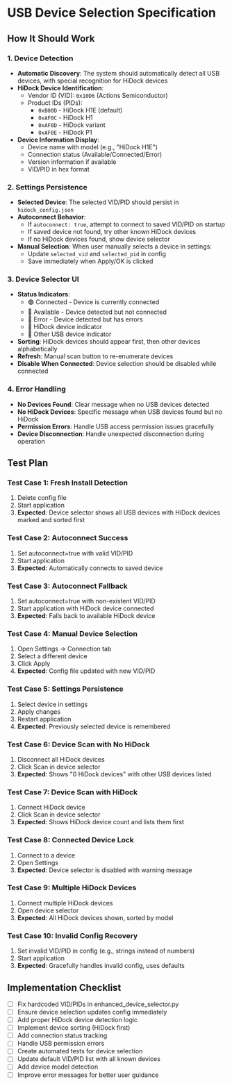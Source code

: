# USB Device Selection Specification

## How It Should Work

### 1. Device Detection
- **Automatic Discovery**: The system should automatically detect all USB devices, with special recognition for HiDock devices
- **HiDock Device Identification**:
  - Vendor ID (VID): `0x10D6` (Actions Semiconductor)
  - Product IDs (PIDs):
    - `0xB00D` - HiDock H1E (default)
    - `0xAF0C` - HiDock H1
    - `0xAF0D` - HiDock variant
    - `0xAF0E` - HiDock P1
- **Device Information Display**:
  - Device name with model (e.g., "HiDock H1E")
  - Connection status (Available/Connected/Error)
  - Version information if available
  - VID/PID in hex format

### 2. Settings Persistence
- **Selected Device**: The selected VID/PID should persist in `hidock_config.json`
- **Autoconnect Behavior**:
  - If `autoconnect: true`, attempt to connect to saved VID/PID on startup
  - If saved device not found, try other known HiDock devices
  - If no HiDock devices found, show device selector
- **Manual Selection**: When user manually selects a device in settings:
  - Update `selected_vid` and `selected_pid` in config
  - Save immediately when Apply/OK is clicked

### 3. Device Selector UI
- **Status Indicators**:
  - 🟢 Connected - Device is currently connected
  - 🔵 Available - Device detected but not connected
  - 🔴 Error - Device detected but has errors
  - 🎵 HiDock device indicator
  - 📱 Other USB device indicator
- **Sorting**: HiDock devices should appear first, then other devices alphabetically
- **Refresh**: Manual scan button to re-enumerate devices
- **Disable When Connected**: Device selection should be disabled while connected

### 4. Error Handling
- **No Devices Found**: Clear message when no USB devices detected
- **No HiDock Devices**: Specific message when USB devices found but no HiDock
- **Permission Errors**: Handle USB access permission issues gracefully
- **Device Disconnection**: Handle unexpected disconnection during operation

## Test Plan

### Test Case 1: Fresh Install Detection
1. Delete config file
2. Start application
3. **Expected**: Device selector shows all USB devices with HiDock devices marked and sorted first

### Test Case 2: Autoconnect Success
1. Set autoconnect=true with valid VID/PID
2. Start application
3. **Expected**: Automatically connects to saved device

### Test Case 3: Autoconnect Fallback
1. Set autoconnect=true with non-existent VID/PID
2. Start application with HiDock device connected
3. **Expected**: Falls back to available HiDock device

### Test Case 4: Manual Device Selection
1. Open Settings → Connection tab
2. Select a different device
3. Click Apply
4. **Expected**: Config file updated with new VID/PID

### Test Case 5: Settings Persistence
1. Select device in settings
2. Apply changes
3. Restart application
4. **Expected**: Previously selected device is remembered

### Test Case 6: Device Scan with No HiDock
1. Disconnect all HiDock devices
2. Click Scan in device selector
3. **Expected**: Shows "0 HiDock devices" with other USB devices listed

### Test Case 7: Device Scan with HiDock
1. Connect HiDock device
2. Click Scan in device selector
3. **Expected**: Shows HiDock device count and lists them first

### Test Case 8: Connected Device Lock
1. Connect to a device
2. Open Settings
3. **Expected**: Device selector is disabled with warning message

### Test Case 9: Multiple HiDock Devices
1. Connect multiple HiDock devices
2. Open device selector
3. **Expected**: All HiDock devices shown, sorted by model

### Test Case 10: Invalid Config Recovery
1. Set invalid VID/PID in config (e.g., strings instead of numbers)
2. Start application
3. **Expected**: Gracefully handles invalid config, uses defaults

## Implementation Checklist

- [ ] Fix hardcoded VID/PIDs in enhanced_device_selector.py
- [ ] Ensure device selection updates config immediately
- [ ] Add proper HiDock device detection logic
- [ ] Implement device sorting (HiDock first)
- [ ] Add connection status tracking
- [ ] Handle USB permission errors
- [ ] Create automated tests for device selection
- [ ] Update default VID/PID list with all known devices
- [ ] Add device model detection
- [ ] Improve error messages for better user guidance
